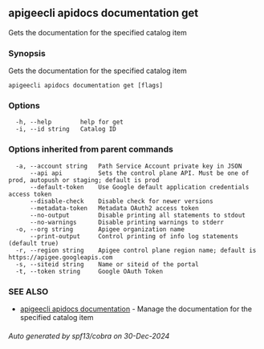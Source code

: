 ## apigeecli apidocs documentation get

Gets the documentation for the specified catalog item

### Synopsis

Gets the documentation for the specified catalog item

```
apigeecli apidocs documentation get [flags]
```

### Options

```
  -h, --help        help for get
  -i, --id string   Catalog ID
```

### Options inherited from parent commands

```
  -a, --account string   Path Service Account private key in JSON
      --api api          Sets the control plane API. Must be one of prod, autopush or staging; default is prod
      --default-token    Use Google default application credentials access token
      --disable-check    Disable check for newer versions
      --metadata-token   Metadata OAuth2 access token
      --no-output        Disable printing all statements to stdout
      --no-warnings      Disable printing warnings to stderr
  -o, --org string       Apigee organization name
      --print-output     Control printing of info log statements (default true)
  -r, --region string    Apigee control plane region name; default is https://apigee.googleapis.com
  -s, --siteid string    Name or siteid of the portal
  -t, --token string     Google OAuth Token
```

### SEE ALSO

* [apigeecli apidocs documentation](apigeecli_apidocs_documentation.md)	 - Manage the documentation for the specified catalog item

###### Auto generated by spf13/cobra on 30-Dec-2024
